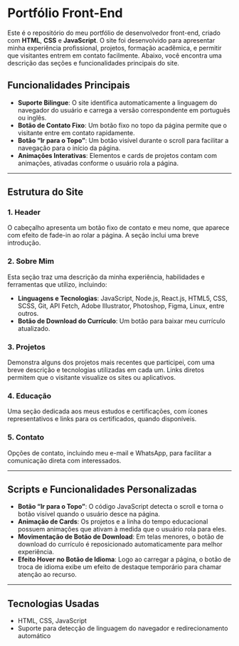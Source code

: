 # Portfólio Front-End

Este é o repositório do meu portfólio de desenvolvedor front-end, criado com **HTML**, **CSS** e **JavaScript**. O site foi desenvolvido para apresentar minha experiência profissional, projetos, formação acadêmica, e permitir que visitantes entrem em contato facilmente. Abaixo, você encontra uma descrição das seções e funcionalidades principais do site.

## Funcionalidades Principais

- **Suporte Bilingue**: O site identifica automaticamente a linguagem do navegador do usuário e carrega a versão correspondente em português ou inglês.
- **Botão de Contato Fixo**: Um botão fixo no topo da página permite que o visitante entre em contato rapidamente.
- **Botão “Ir para o Topo”**: Um botão visível durante o scroll para facilitar a navegação para o início da página.
- **Animações Interativas**: Elementos e cards de projetos contam com animações, ativadas conforme o usuário rola a página.

---

## Estrutura do Site

### 1. Header
O cabeçalho apresenta um botão fixo de contato e meu nome, que aparece com efeito de fade-in ao rolar a página. A seção inclui uma breve introdução.

### 2. Sobre Mim
Esta seção traz uma descrição da minha experiência, habilidades e ferramentas que utilizo, incluindo:
- **Linguagens e Tecnologias**: JavaScript, Node.js, React.js, HTML5, CSS, SCSS, Git, API Fetch, Adobe Illustrator, Photoshop, Figma, Linux, entre outros.
- **Botão de Download do Currículo**: Um botão para baixar meu currículo atualizado.

### 3. Projetos
Demonstra alguns dos projetos mais recentes que participei, com uma breve descrição e tecnologias utilizadas em cada um. Links diretos permitem que o visitante visualize os sites ou aplicativos.

### 4. Educação
Uma seção dedicada aos meus estudos e certificações, com ícones representativos e links para os certificados, quando disponíveis.

### 5. Contato
Opções de contato, incluindo meu e-mail e WhatsApp, para facilitar a comunicação direta com interessados.

---

## Scripts e Funcionalidades Personalizadas

- **Botão “Ir para o Topo”**: O código JavaScript detecta o scroll e torna o botão visível quando o usuário desce na página.
- **Animação de Cards**: Os projetos e a linha do tempo educacional possuem animações que ativam à medida que o usuário rola para eles.
- **Movimentação de Botão de Download**: Em telas menores, o botão de download do currículo é reposicionado automaticamente para melhor experiência.
- **Efeito Hover no Botão de Idioma**: Logo ao carregar a página, o botão de troca de idioma exibe um efeito de destaque temporário para chamar atenção ao recurso.

---

## Tecnologias Usadas

- HTML, CSS, JavaScript
- Suporte para detecção de linguagem do navegador e redirecionamento automático
